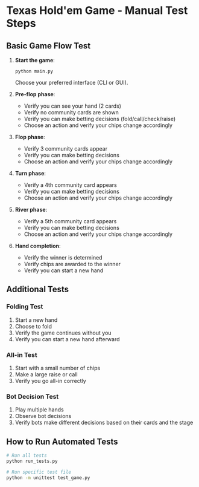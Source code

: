 # Texas Hold'em Game - Manual Test Steps

## Basic Game Flow Test

1. **Start the game**:
   ```
   python main.py
   ```
   Choose your preferred interface (CLI or GUI).

2. **Pre-flop phase**:
   - Verify you can see your hand (2 cards)
   - Verify no community cards are shown
   - Verify you can make betting decisions (fold/call/check/raise)
   - Choose an action and verify your chips change accordingly

3. **Flop phase**:
   - Verify 3 community cards appear
   - Verify you can make betting decisions
   - Choose an action and verify your chips change accordingly

4. **Turn phase**:
   - Verify a 4th community card appears
   - Verify you can make betting decisions
   - Choose an action and verify your chips change accordingly

5. **River phase**:
   - Verify a 5th community card appears
   - Verify you can make betting decisions
   - Choose an action and verify your chips change accordingly

6. **Hand completion**:
   - Verify the winner is determined
   - Verify chips are awarded to the winner
   - Verify you can start a new hand

## Additional Tests

### Folding Test
1. Start a new hand
2. Choose to fold
3. Verify the game continues without you
4. Verify you can start a new hand afterward

### All-in Test
1. Start with a small number of chips
2. Make a large raise or call
3. Verify you go all-in correctly

### Bot Decision Test
1. Play multiple hands
2. Observe bot decisions
3. Verify bots make different decisions based on their cards and the stage

## How to Run Automated Tests

```bash
# Run all tests
python run_tests.py

# Run specific test file
python -m unittest test_game.py
```
